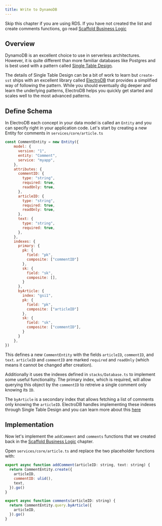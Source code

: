 ```yaml
---
title: Write to DynamoDB
---
```


Skip this chapter if you are using RDS. If you have not created the list and create comments functions, go read [Scaffold Business Logic](scaffold-business-logic.md)

## Overview

DynamoDB is an excellent choice to use in serverless architectures. However, it is quite different than more familiar databases like Postgres and is best used with a pattern called [Single Table Design](https://www.alexdebrie.com/posts/dynamodb-single-table/).

The details of Single Table Design can be a bit of work to learn but `create-sst` ships with an excellent library called [ElectroDB](https://github.com/tywalch/electrodb) that provides a simplified way of following the pattern. While you should eventually dig deeper and learn the underlying patterns, ElectroDB helps you quickly get started and scales well to the most advanced patterns.

## Define Schema

In ElectroDB each concept in your data model is called an `Entity` and you can specify right in your application code. Let's start by creating a new Entity for comments in `services/core/article.ts`

```js
const CommentEntity = new Entity({
    model: {
      version: "1",
      entity: "Comment",
      service: "myapp",
    },
    attributes: {
      commentID: {
        type: "string",
        required: true,
        readOnly: true,
      },
      articleID: {
        type: "string",
        required: true,
        readOnly: true,
      },
      text: {
        type: "string",
        required: true,
      },
    },
    indexes: {
      primary: {
        pk: {
          field: "pk",
          composite: ["commentID"]
        },
        sk: {
          field: "sk",
          composite: [],
        }
      },
      byArticle: {
        index: "gsi1",
        pk: {
          field: "pk",
          composite: ["articleID"]
        },
        sk: {
          field: "sk",
          composite: ["commentID"],
        }
      }
    },
})
```

This defines a new `CommentEntity` with the fields `articleID`, `commentID`, and `text`. `articleID` and `commentID` are marked `required` and `readOnly` (which means it cannot be changed after creation).

Additionally it uses the indexes defined in `stacks/Database.ts` to implement some useful functionality. The primary index, which is required, will allow querying this object by the `commentID` to retreive a single comment only knowing its `ID`.

The `byArticle` is a secondary index that allows fetching a list of comments only knowing the `articleID`. ElectroDB handles implementing these indexes through Single Table Design and you can learn more about this [here](https://github.com/tywalch/electrodb#indexes)

## Implementation

Now let's implement the `addComment` and `comments` functions that we created back in the [Scaffold Business Logic](scaffold-business-logic.md) chapter.

Open `services/core/article.ts` and replace the two placeholder functions with:

```js
export async function addComment(articleID: string, text: string) {
  return CommentEntity.create({
    articleID,
    commentID: ulid(),
    text,
  }).go()
}

export async function comments(articleID: string) {
  return CommentEntity.query.byArticle({
    articleID,
  }).go()
}
```
